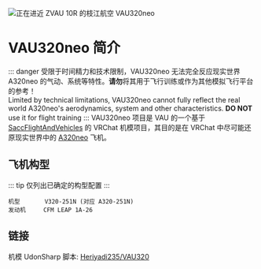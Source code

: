 ![正在进近 ZVAU 10R 的枝江航空 VAU320neo](/v320neo/01.webp)
# VAU320neo 简介
::: danger
受限于时间精力和技术限制，VAU320neo 无法完全反应现实世界 A320neo 的气动、系统等特性。**请勿**将其用于飞行训练或作为其他模拟飞行平台的参考！  
Limited by technical limitations, VAU320neo cannot fully reflect the real world A320neo's aerodynamics, system and other characteristics. **DO NOT** use it for flight training
:::
VAU320neo 项目是 VAU 的一个基于 [SaccFlightAndVehicles](https://github.com/Sacchan-VRC/SaccFlightAndVehicles) 的 VRChat 机模项目，其目的是在 VRChat 中尽可能还原现实世界中的 [A320neo](https://aircraft.airbus.com/en/aircraft/a320-the-most-successful-aircraft-family-ever/a320neo) 飞机。  
## 飞机构型
::: tip
仅列出已确定的构型配置
:::
```
机型       V320-251N (对应 A320-251N)
发动机     CFM LEAP 1A-26
```
## 链接
机模 UdonSharp 脚本: [Heriyadi235/VAU320](https://github.com/vrcau/VAU320)